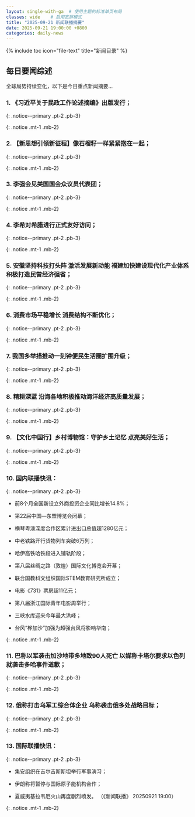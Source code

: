 ```yaml
---
layout: single-with-ga  # 使用主题的标准单页布局
classes: wide    # 启用宽屏模式
title: "2025-09-21 新闻联播摘要"
date: 2025-09-21 19:00:00 +0800
categories: daily-news
---
```


{% include toc icon="file-text" title="新闻目录" %}
   
## 每日要闻综述

全球局势持续变化，以下是今日重点新闻摘要...

### 1. 《习近平关于民政工作论述摘编》出版发行； 

{: .notice--primary .pt-2 .pb-3}

{: .notice .mt-1 .mb-2}

### 2. 【新思想引领新征程】像石榴籽一样紧紧抱在一起； 

{: .notice--primary .pt-2 .pb-3}

{: .notice .mt-1 .mb-2}

### 3. 李强会见美国国会众议员代表团； 

{: .notice--primary .pt-2 .pb-3}

{: .notice .mt-1 .mb-2}

### 4. 李希对希腊进行正式友好访问； 

{: .notice--primary .pt-2 .pb-3}

{: .notice .mt-1 .mb-2}

### 5. 安徽坚持科技打头阵 激活发展新动能 福建加快建设现代化产业体系 积极打造民营经济强省； 

{: .notice--primary .pt-2 .pb-3}

{: .notice .mt-1 .mb-2}

### 6. 消费市场平稳增长 消费结构不断优化； 

{: .notice--primary .pt-2 .pb-3}

{: .notice .mt-1 .mb-2}

### 7. 我国多举措推动一刻钟便民生活圈扩围升级； 

{: .notice--primary .pt-2 .pb-3}

{: .notice .mt-1 .mb-2}

### 8. 精耕深蓝 沿海各地积极推动海洋经济高质量发展； 

{: .notice--primary .pt-2 .pb-3}

{: .notice .mt-1 .mb-2}

### 9. 【文化中国行】乡村博物馆：守护乡土记忆 点亮美好生活； 

{: .notice--primary .pt-2 .pb-3}

{: .notice .mt-1 .mb-2}

### 10. 国内联播快讯： 

{: .notice--primary .pt-2 .pb-3}

- 前8个月全国新设立外商投资企业同比增长14.8%；

- 第22届中国—东盟博览会闭幕；

- 横琴粤澳深度合作区累计进出口总值超1280亿元；

- 中老铁路开行货物列车突破6万列；

- 哈伊高铁哈铁段进入铺轨阶段；

- 第八届丝绸之路（敦煌）国际文化博览会开幕；

- 联合国教科文组织国际STEM教育研究所成立；

- 电影《731》票房超11亿元；

- 第八届浙江国际青年电影周举行；

- 三峡水库迎来今年最大洪峰；

- 台风“桦加沙”加强为超强台风将影响华南；

{: .notice .mt-1 .mb-2}

### 11. 巴称以军袭击加沙地带多地致90人死亡 以媒称卡塔尔要求以色列就袭击多哈事件道歉； 

{: .notice--primary .pt-2 .pb-3}

{: .notice .mt-1 .mb-2}

### 12. 俄称打击乌军工综合体企业 乌称袭击俄多处战略目标； 

{: .notice--primary .pt-2 .pb-3}

{: .notice .mt-1 .mb-2}

### 13. 国际联播快讯： 

{: .notice--primary .pt-2 .pb-3}

- 集安组织在吉尔吉斯斯坦举行军事演习；

- 伊朗称将暂停与国际原子能机构合作；

- 夏威夷基拉韦厄火山再度剧烈喷发。 （《新闻联播》 20250921 19:00）

{: .notice .mt-1 .mb-2}